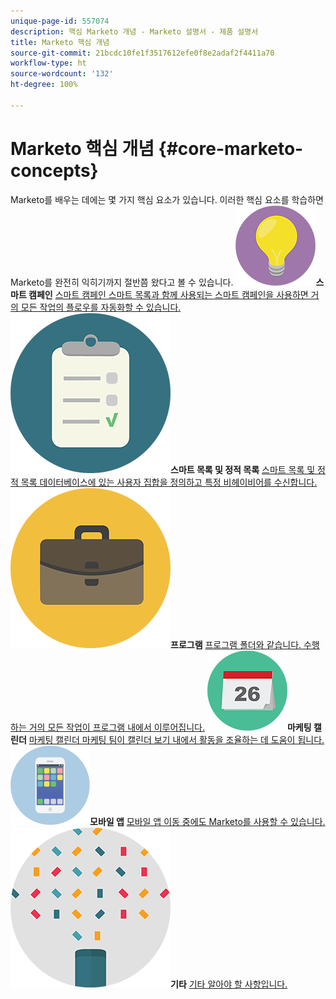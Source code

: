 ```yaml
---
unique-page-id: 557074
description: 핵심 Marketo 개념 - Marketo 설명서 - 제품 설명서
title: Marketo 핵심 개념
source-git-commit: 21bcdc10fe1f3517612efe0f8e2adaf2f4411a70
workflow-type: ht
source-wordcount: '132'
ht-degree: 100%

---
```



# Marketo 핵심 개념 {#core-marketo-concepts}

Marketo를 배우는 데에는 몇 가지 핵심 요소가 있습니다. 이러한 핵심 요소를 학습하면 Marketo를 완전히 익히기까지 절반쯤 왔다고 볼 수 있습니다.
**![스마트 캠페인](assets/seo-01.png)스마트 캠페인** [스마트 캠페인 스마트 목록과 함께 사용되는 스마트 캠페인을 사용하면 거의 모든 작업의 플로우를 자동화할 수 있습니다.](https://docs.marketo.com/display/DOCS/Smart+Campaigns)     **![스마트 목록 및 정적 목록](assets/office-35.png)스마트 목록 및 정적 목록** [스마트 목록 및 정적 목록 데이터베이스에 있는 사용자 집합을 정의하고 특정 비헤이비어를 수신합니다.](https://docs.marketo.com/display/DOCS/Smart+Lists+and+Static+Lists)     **![프로그램](assets/office-02.png)프로그램** [프로그램 폴더와 같습니다. 수행하는 거의 모든 작업이 프로그램 내에서 이루어집니다.](https://docs.marketo.com/display/DOCS/Programs)     **![마케팅 캘린더](assets/office-10.png)마케팅 캘린더** [마케팅 캘린더 마케팅 팀이 캘린더 보기 내에서 활동을 조율하는 데 도움이 됩니다.](https://docs.marketo.com/display/DOCS/Marketing+Calendar)     **![모바일 앱](assets/mobile-apps.png)모바일 앱** [모바일 앱 이동 중에도 Marketo를 사용할 수 있습니다.](core-marketo-concepts/mobile-apps.md)     **![기타](assets/party-11.png)기타** [기타 알아야 할 사항입니다.](https://docs.marketo.com/display/DOCS/Miscellaneous)
